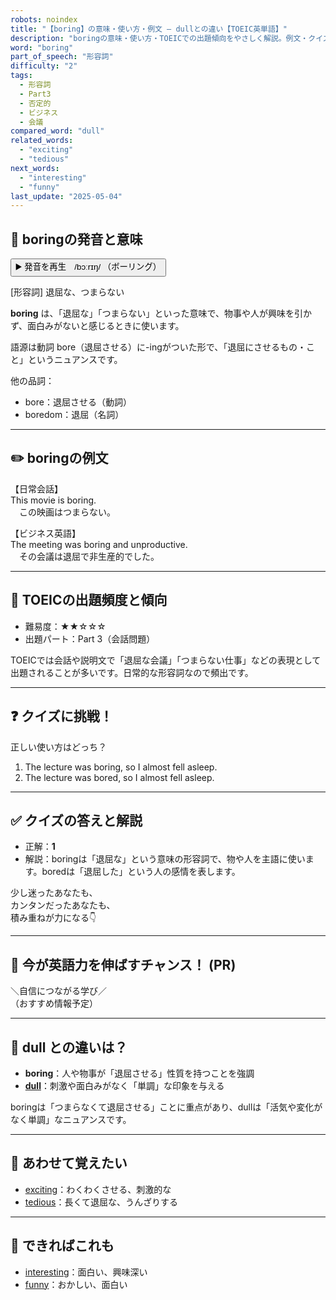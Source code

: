 ```yaml
---
robots: noindex
title: "【boring】の意味・使い方・例文 ― dullとの違い【TOEIC英単語】"
description: "boringの意味・使い方・TOEICでの出題傾向をやさしく解説。例文・クイズ付きでdullとの違いもわかりやすく学べます。"
word: "boring"
part_of_speech: "形容詞"
difficulty: "2"
tags:
  - 形容詞
  - Part3
  - 否定的
  - ビジネス
  - 会議
compared_word: "dull"
related_words:
  - "exciting"
  - "tedious"
next_words:
  - "interesting"
  - "funny"
last_update: "2025-05-04"
---
```


## 🔰 boringの発音と意味

<button class="play-audio" onclick="playTTS('boring')">
  <span class="play-audio-main">
    ▶️ 発音を再生　/bɔːrɪŋ/
  </span>
  <span class="play-audio-sub">
    （ボーリング）
  </span>
</button>

[形容詞] 退屈な、つまらない

**boring** は、「退屈な」「つまらない」といった意味で、物事や人が興味を引かず、面白みがないと感じるときに使います。

語源は動詞 bore（退屈させる）に-ingがついた形で、「退屈にさせるもの・こと」というニュアンスです。

他の品詞：  
- bore：退屈させる（動詞）
- boredom：退屈（名詞）

---

## ✏️ boringの例文

【日常会話】  
This movie is boring.  
　この映画はつまらない。

【ビジネス英語】  
The meeting was boring and unproductive.  
　その会議は退屈で非生産的でした。

---

## 🎯 TOEICの出題頻度と傾向

- 難易度：★★☆☆☆
- 出題パート：Part 3（会話問題）

TOEICでは会話や説明文で「退屈な会議」「つまらない仕事」などの表現として出題されることが多いです。日常的な形容詞なので頻出です。

---

## ❓ クイズに挑戦！

正しい使い方はどっち？

1. The lecture was boring, so I almost fell asleep.  
2. The lecture was bored, so I almost fell asleep.

---

## ✅ クイズの答えと解説

- 正解：**1**
- 解説：boringは「退屈な」という意味の形容詞で、物や人を主語に使います。boredは「退屈した」という人の感情を表します。

少し迷ったあなたも、  
カンタンだったあなたも、  
積み重ねが力になる👇️

---

## 🚀 今が英語力を伸ばすチャンス！ (PR)

<div class="info-center">
＼自信につながる学び／<br>  
（おすすめ情報予定）
</div>

---

## 🤔  dull との違いは？

- **boring**：人や物事が「退屈させる」性質を持つことを強調
- **[dull](/dull)**：刺激や面白みがなく「単調」な印象を与える

boringは「つまらなくて退屈させる」ことに重点があり、dullは「活気や変化がなく単調」なニュアンスです。

---

## 🧩 あわせて覚えたい

- [exciting](/exciting)：わくわくさせる、刺激的な
- [tedious](/tedious)：長くて退屈な、うんざりする

---

## 📖 できればこれも

- [interesting](/interesting)：面白い、興味深い
- [funny](/funny)：おかしい、面白い

<!-- cvid: aid47_bid18 -->

